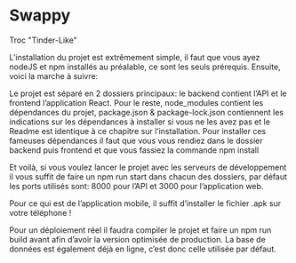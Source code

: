 # Swappy
Troc "Tinder-Like"


L’installation du projet est extrêmement simple, il faut que vous ayez nodeJS et npm installés au préalable, ce sont les seuls prérequis. Ensuite, voici la marche à suivre:

Le projet est séparé en 2 dossiers principaux: le backend contient l’API et le frontend l’application React. 
Pour le reste, node_modules contient les dépendances du projet, package.json & package-lock.json contiennent les indications sur les dépendances à installer si vous ne les avez pas et le Readme est identique à ce chapitre sur l’installation.
Pour installer ces fameuses dépendances il faut que vous vous rendiez dans le dossier backend puis frontend et que vous fassiez la commande npm install

Et voilà, si vous voulez lancer le projet avec les serveurs de développement il vous suffit de faire un npm run start dans chacun des dossiers, par défaut les ports utilisés sont: 8000 pour l’API et 3000 pour l’application web. 

Pour ce qui est de l’application mobile, il suffit d’installer le fichier .apk sur votre téléphone !

Pour un déploiement réel il faudra compiler le projet et faire un npm run build avant afin d’avoir la version optimisée de production. La base de données est également déjà en ligne, c’est donc celle utilisée par défaut. 
